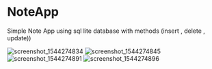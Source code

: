 # NoteApp
Simple Note App using sql lite database with methods (insert , delete , update))

![screenshot_1544274834](https://user-images.githubusercontent.com/33086068/49686378-461fec80-fafc-11e8-99bf-e0f7138045b3.png)
![screenshot_1544274845](https://user-images.githubusercontent.com/33086068/49686379-461fec80-fafc-11e8-90d1-7e8e92966cac.png)
![screenshot_1544274891](https://user-images.githubusercontent.com/33086068/49686380-46b88300-fafc-11e8-841b-532156008a60.png)
![screenshot_1544274896](https://user-images.githubusercontent.com/33086068/49686381-46b88300-fafc-11e8-90dc-c6eaf407492b.png)

